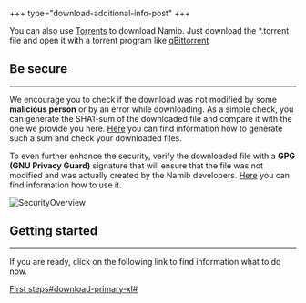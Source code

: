 +++
type="download-additional-info-post"
+++

You can also use [Torrents](https://en.wikipedia.org/wiki/BitTorrent) to download Namib.
Just download the *.torrent file and open it with a torrent program like [qBittorrent](http://www.qbittorrent.org/)

## Be secure
---

We encourage you to check if the download was not modified by some **malicious person** or by an error while downloading. As a simple check, you can generate the SHA1-sum of the downloaded file and compare it with the one we provide you here.
[Here](https://wiki.meerkat.tk/index.php/Check_a_Downloaded_ISO_Image_For_Errors) you can find information how to generate such a sum and check your downloaded files.

To even further enhance the security, verify the downloaded file with a **GPG (GNU Privacy Guard)** signature that will ensure that the file was not modified and was actually created by the Namib developers.
[Here](http://www.howtogeek.com/246332/how-to-verify-a-downloaded-linux-iso-file-wasnt-tampered-with/) you can find information how to use it.

![SecurityOverview](;baseurl;/img/download/check_download_pipeline.svg.png)

## Getting started
---

If you are ready, click on the following link to find information what to do now.

[First steps#download-primary-xl#](;baseurl;support/firststeps)
